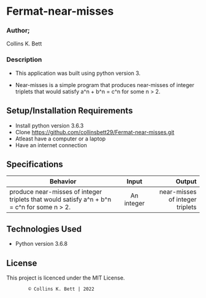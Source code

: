 # Fermat-near-misses

### Author;
Collins K. Bett

### Description
- This application was built using python version 3.

- Near-misses is a simple program that produces  near-misses of integer triplets that would satisfy a^n + b^n = c^n for some n > 2.

## Setup/Installation Requirements

* Install python version 3.6.3
* Clone https://github.com/collinsbett29/Fermat-near-misses.git
* Atleast have a computer or a laptop
* Have an internet connection

## Specifications

| Behavior        | Input           | Output |
| ------------- |:-------------:| -----:|
|  produce near-misses of integer triplets that would satisfy a^n + b^n = c^n for some n > 2.| An integer| near-misses of integer triplets |
## Technologies Used

  * Python version 3.6.8


## License

This project is licenced under the MIT License.


            © Collins K. Bett | 2022





